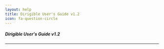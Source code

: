 ```yaml
---
layout: help
title: Dirigible User's Guide v1.2
icon: fa-question-circle
---
```

##### Dirigible User's Guide v1.2 #####

----------

